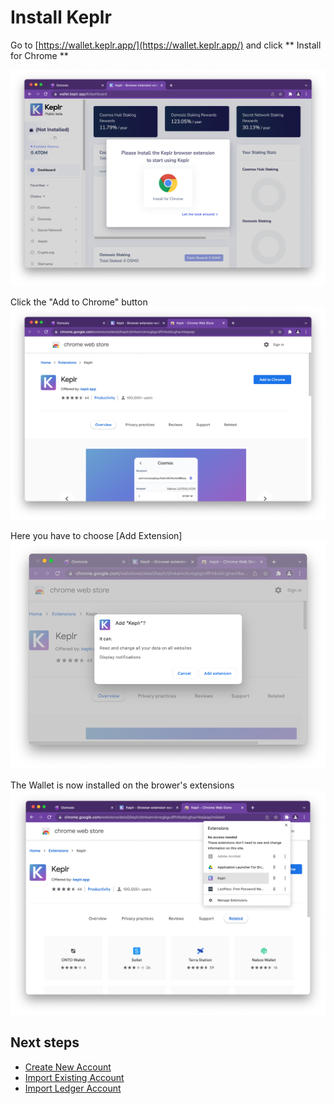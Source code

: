 # Install Keplr

Go to [https://wallet.keplr.app/](https://wallet.keplr.app/) and click ** Install for Chrome **

![](../assets/install-keplr-1.png)

Click the "Add to Chrome" button
![](../assets/install-keplr-2.png)

Here you have to choose [Add Extension]
![](../assets/install-keplr-3.png)

The Wallet is now installed on the brower's extensions
![](../assets/install-keplr-4.png)

## Next steps

- [Create New Account](create-keplr-wallet)
- [Import Existing Account](import-account)
- [Import Ledger Account](import-ledger-account)
